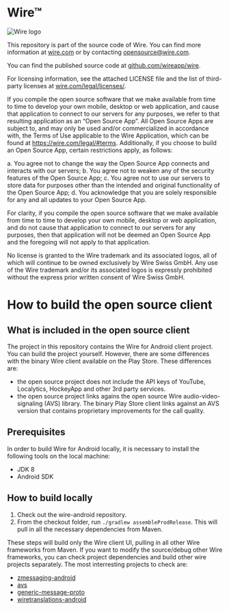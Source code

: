 # Wire™

![Wire logo](https://github.com/wireapp/wire/blob/master/assets/logo.png?raw=true)

This repository is part of the source code of Wire. You can find more information at [wire.com](https://wire.com) or by contacting opensource@wire.com.

You can find the published source code at [github.com/wireapp/wire](https://github.com/wireapp/wire). 

For licensing information, see the attached LICENSE file and the list of third-party licenses at [wire.com/legal/licenses/](https://wire.com/legal/licenses/).

If you compile the open source software that we make available from time to time to develop your own mobile, desktop or web application, and cause that application to connect to our servers for any purposes, we refer to that resulting application as an “Open Source App”.  All Open Source Apps are subject to, and may only be used and/or commercialized in accordance with, the Terms of Use applicable to the Wire Application, which can be found at https://wire.com/legal/#terms.  Additionally, if you choose to build an Open Source App, certain restrictions apply, as follows:

a. You agree not to change the way the Open Source App connects and interacts with our servers; b. You agree not to weaken any of the security features of the Open Source App; c. You agree not to use our servers to store data for purposes other than the intended and original functionality of the Open Source App; d. You acknowledge that you are solely responsible for any and all updates to your Open Source App. 

For clarity, if you compile the open source software that we make available from time to time to develop your own mobile, desktop or web application, and do not cause that application to connect to our servers for any purposes, then that application will not be deemed an Open Source App and the foregoing will not apply to that application.

No license is granted to the Wire trademark and its associated logos, all of which will continue to be owned exclusively by Wire Swiss GmbH. Any use of the Wire trademark and/or its associated logos is expressly prohibited without the express prior written consent of Wire Swiss GmbH.

# How to build the open source client

## What is included in the open source client

The project in this repository contains the Wire for Android client project. You can build the project yourself. However, there are some differences with the binary Wire client available on the Play Store. 
These differences are:
- the open source project does not include the API keys of YouTube, Localytics, HockeyApp and other 3rd party services.
- the open source project links agains the open source Wire audio-video-signaling (AVS) library. The binary Play Store client links against an AVS version that contains proprietary improvements for the call quality.

## Prerequisites
In order to build Wire for Android locally, it is necessary to install the following tools on the local machine:
- JDK 8
- Android SDK

## How to build locally
1. Check out the wire-android repository. 
2. From the checkout folder, run `./gradlew assembleProdRelease`. This will pull in all the necessary dependencies from Maven.

These steps will build only the Wire client UI, pulling in all other Wire frameworks from Maven. If you want to modify the source/debug other Wire frameworks, you can check project dependencies and build other wire projects separately. The most interresting projects to check are: 

- [zmessaging-android](https://github.com/wireapp/zmessaging-android)
- [avs](https://github.com/wireapp/avs)
- [generic-message-proto](https://github.com/wireapp/generic-message-proto)
- [wiretranslations-android](https://github.com/wireapp/wiretranslations-android)

